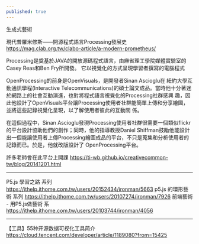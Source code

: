 ```yaml
---
published: true
---
```

生成式藝術

現代普羅米修斯――開源程式語言Processing發展史
  https://mag.clab.org.tw/clabo-article/a-modern-prometheus/
  
Processing是奠基於JAVA的開放源碼程式語言，由麻省理工學院媒體實驗室的Casey Reas和Ben Fry所開發。
它以視覺化的方式呈現學習者撰寫的電腦程式

OpenProcessing的前身是OpenVisuals，是開發者Sinan Ascioglu在 紐約大學互動通訊學程(Interactive Telecommunications)的碩士論文成品。當時他十分著迷於網路上的社會互動演進，也對將程式語言視覺化的Processing社群感興 趣，因此他設計了OpenVisuals平台讓Processing使用者社群能簡單上傳和分享繪圖，並將這些記錄視覺化呈現，以了解使用者彼此的互動關 係。

在這個過程中，Sinan Ascioglu發現Processing使用者社群很需要一個類似flickr的平台設計協助他們的創作；同時，他的指導教授Daniel Shiffman鼓勵他能設計出一個能讓使用者上傳Processing繪圖成品的平台，不只是蒐集和分析使用者的記錄而已。於是，他就改版設計了 OpenProcessing平台。

許多老師會在此平台上開課
  https://ti-wb.github.io/creativecommon-tw/blog/20141201.html

---

P5.js 學習之路 系列
  https://ithelp.ithome.com.tw/users/20152434/ironman/5663
p5.js 的環形藝術 系列
  https://ithelp.ithome.com.tw/users/20107274/ironman/7926
前端藝術 - 用P5.js做藝術 系
  https://ithelp.ithome.com.tw/users/20103744/ironman/4056
  
---
【工具】55种开源数据可视化工具简介
  https://cloud.tencent.com/developer/article/1189080?from=15425